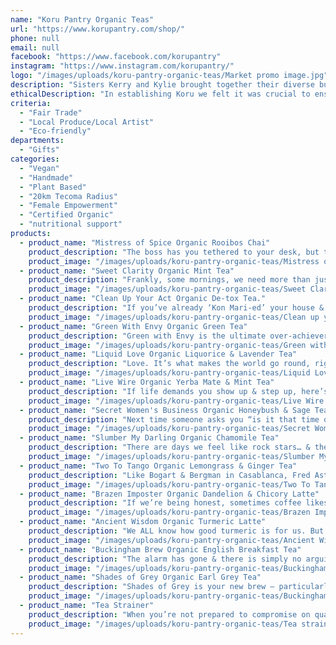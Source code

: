 ```yaml
---
name: "Koru Pantry Organic Teas"
url: "https://www.korupantry.com/shop/"
phone: null
email: null
facebook: "https://www.facebook.com/korupantry"
instagram: "https://www.instagram.com/korupantry/"
logo: "/images/uploads/koru-pantry-organic-teas/Market promo image.jpg"
description: "Sisters Kerry and Kylie brought together their diverse but united backgrounds - in food, health, yoga, nourishment and education - to \ncreate Koru Pantry. The journey began with Mistress of Spice Chai  - a drink much loved by Kerry’s yoga students. With Kylie’s capacity to track down just about anything, they were soon sourcing quality organic ingredients from around the world to bring Kerry’s creations to life. They are passionate about encouraging people to once more value the process of nourishing themselves – of setting aside the time for self care and valuing the rituals that encourage connection in the process, cultivating a deep and sustaining happiness. They encourage you to buy a beautiful teapot, and make time to drink tea with the people you love, in a way that sets the stage for conversation and connection."
ethicalDescription: "In establishing Koru we felt it was crucial to ensure we sourced organic ingredients,  from suppliers who valued fair trade practices. Our approach has been to collaborate with other small local businesses whenever possible to directly support families making a living for themselves. To make choices in packaging that are as eco friendly as we possibly can. And most importantly, to create a product that offers nourishment and comfort."
criteria:
  - "Fair Trade"
  - "Local Produce/Local Artist"
  - "Eco-friendly"
departments:
  - "Gifts"
categories:
  - "Vegan"
  - "Handmade"
  - "Plant Based"
  - "20km Tecoma Radius"
  - "Female Empowerment"
  - "Certified Organic"
  - "nutritional support"
products:
  - product_name: "Mistress of Spice Organic Rooibos Chai"
    product_description: "The boss has you tethered to your desk, but try as you might, your spreadsheets keep dissolving into daydreams of an exotic escape to India – yoga on a beach in Goa, the hustle of Deli, or romantic visions of seeing the Taj Mahal at dawn, clad in a vibrant, bejewelled sari. It’s time to sneak off to the tea room, switch your playlist to “Bollywood” & brew a pot of Mistress of Spice, letting the seductive wafting perfume of spices & roses transport you in an instant. Caffeine free, vegan friendly and utterly, deliciously addictive – no vaccines, airport taxes or lost luggage – just a divine mini break in a mouthful."
    product_image: "/images/uploads/koru-pantry-organic-teas/Mistress of Spice sm cylinder.png"
  - product_name: "Sweet Clarity Organic Mint Tea"
    product_description: "Frankly, some mornings, we need more than just an alarm clock to drag us from beneath the sheets… Sweet Clarity helps you step into the day clear, calm & focussed, with the delicious fresh flavours of organic peppermint, spearmint, lemon verbena & fennel, enhanced with top notes of chamomile, rose & a cheeky splash of liquorice for sweetness. This winning combination has a high antioxidant, anti-inflammatory & antimicrobial count – so down a pot of this & then all you have to do then is don your super hero cape & the world is yours…"
    product_image: "/images/uploads/koru-pantry-organic-teas/Sweet Clarity retail pack.png"
  - product_name: "Clean Up Your Act Organic De-tox Tea."
    product_description: "If you’ve already ‘Kon Mari-ed’ your house & you’re ready to turn that attention inward, ‘Clean Up Your Act’ will help you step up to the plate! Nourishing caffeine free Honeybush tea rich in minerals, phenols & vitamin C, forms the foundation of this blend. We’ve woven together the healing power of Sarsaparilla, Burdock, Dandelion & Schisandra berries with a handful of supporting balancing ingredients. Traditionally used for adrenal, immune, kidney & liver support, they are understood to possess anti-inflammatory & adaptogen qualities. Delicious, Oh-So-Virtuous & bound to ‘spark joy’! Imagine, if you’re done detoxing your house & your body, you MAY even be ready to tackle that inbox…"
    product_image: "/images/uploads/koru-pantry-organic-teas/Clean up your act small cylinder.png"
  - product_name: "Green With Envy Organic Green Tea"
    product_description: "Green with Envy is the ultimate over-achiever – a star player, head of the class type tea! Charged with the goal of being both healthy & utterly delicious, it delivers in spades. The fragrant bouquet, perfume like in its complexity, comes from pairing the finest Australian boutique Japanese Sencha with the seductive aroma & flavour of delicate Jasmine. Together, they offer extraordinary health benefits – improving our metabolic rate, reducing inflammation with its high antioxidant content, enhancing brain function,\n& improving mood, anxiety issues, vigilance, reaction times & memory."
    product_image: "/images/uploads/koru-pantry-organic-teas/Green with Envy retail pack.png"
  - product_name: "Liquid Love Organic Liquorice & Lavender Tea"
    product_description: "Love. It’s what makes the world go round, right? It’s said that we need 4 hugs a day for survival, 8 for maintenance, 12 for growth. If you’re feeling short changed, this divine blend may become your new secret lover… It combines the healing power of organic liquorice root (great for calming adrenal stress and aiding respiratory health with fragrant lavender [& its powerful antiseptic & anti-inflammatory properties] to settle and soothe. The perfect weapon in your battle with the 3pm sugar cravings, you’ll find this tea sweet, yet clean & totally addictive…\nLet Liquid Love wrap you up in its all encompassing embrace and get a little closer to your hug quota!"
    product_image: "/images/uploads/koru-pantry-organic-teas/Liquid Love sm cylinder.png"
  - product_name: "Live Wire Organic Yerba Mate & Mint Tea"
    product_description: "If life demands you show up & step up, here’s a tea prepared to do its share of the heavy lifting for you! “Live wire” is a veritable power house. The combination of Yerba Mate, Peppermint, Liquorice & Star Anise provide more anti-oxidants, anti-inflammatory  & healing compounds than green tea. They are understood to improve immune, metabolic, respiratory, digestive & cardio-vascular health. What’s really exciting for those of us who love to train, is that studies have shown Yerba Mate may enhance sports performance by boosting the production of ATP, improving muscle contraction & prioritising fat metabolism. Heightened mental clarity & focus are the (healthy!) icing on the cake!"
    product_image: "/images/uploads/koru-pantry-organic-teas/Live Wire retail pack.png"
  - product_name: "Secret Women's Business Organic Honeybush & Sage Tea"
    product_description: "Next time someone asks you “is it that time of the month” or makes just one more hot flush joke, you can either SMACK them, hard… or take a deep breath & brew a pot of Secret Women’s Business. Organic chasteberry & sage balance our hormones & enhance mental clarity & memory. These are combined with the nourishing goodness of honeybush tea, finished with top notes of lemon verbena & rose. Delicious & PERHAPS a safer option than taking a swing at someone…"
    product_image: "/images/uploads/koru-pantry-organic-teas/Secret Women_s Business sm cylinder.png"
  - product_name: "Slumber My Darling Organic Chamomile Tea"
    product_description: "There are days we feel like rock stars… & then there are days, where despite your best efforts, your stress & exhaustion levels mean that every little noise around you feels harsh & jarring. You’re strung out & in desperate search of your inner zen.\nNever fear, this tea will pick you up, carry you off to bed, tuck you in with a kiss & sing you to sleep with a lullaby… The sweet honey tones of organic chamomile are laced with soothing lavender & top notes of rose. They are a dream team of support for our adrenals & our immune system as well as aiding stomach & menstrual pain. In no time at all you’ll be on top of the world again & your rock star status will be firmly restored. Sweet dreams…"
    product_image: "/images/uploads/koru-pantry-organic-teas/Slumber My Darling retail pack.png"
  - product_name: "Two To Tango Organic Lemongrass & Ginger Tea"
    product_description: "Like Bogart & Bergman in Casablanca, Fred Astaire & Ginger Rogers on the dance floor, or Harry & Sally in THAT scene (I’ll have what she’s having!) it is obvious that it takes two to tango & nowhere is this clearer than the divine marriage of Lemongrass & Ginger!  These bring their best qualities to the party & enhance each other in the process. Together they offer digestive support, a boost to metabolism, relief of pain & nausea & have even been known to regulate blood pressure & help stave off your hunger! When you wrap up all those benefits with the delicious, refreshing taste, this will become your go-to-tea: your heaven & earth, your east & west, your Ben & Jerry’s & your mac & cheese…"
    product_image: "/images/uploads/koru-pantry-organic-teas/Two To Tango small cylinder.png"
  - product_name: "Brazen Imposter Organic Dandelion & Chicory Latte"
    product_description: "If we’re being honest, sometimes coffee likes us a whole lot less than we like it. Less, even, than we like our GPs when they advise cutting back! If our adrenals are overtaxed & we are stressed to the eyeballs, coffee is our worst enemy wearing the disguise of a best friend… But help is on the way! This Brazen Imposter will sweep you off your feet and into its loving arms! Rich, dark, strong & earthy,it’s everything we want in our… coffee, of course! Kinder than coffee, it’ll help reduce inflammation & blood sugar levels, boost kidney & liver function, can help digestion & even has a clever little prebiotic, inulin, which aids weight loss & gut health! Boom! What are you waiting for?"
    product_image: "/images/uploads/koru-pantry-organic-teas/Brazen Imposter retail pack.png"
  - product_name: "Ancient Wisdom Organic Turmeric Latte"
    product_description: "We ALL know how good turmeric is for us. But isn’t it always the way that the things we know are good for us sometimes seem challenging to adapt to? I mean, turmeric in a curry, yes fine, but… a latte?? The thing is – this combination has been drunk for hundreds of years on the continent as an antidote to inflammation and digestive issues. We’ve taken that ancient wisdom of the Ayurvedic Medicine & poured all our love and effort into making our blend not only authentic but utterly delicious too! We’ve combined organic spices – cinnamon, cardamom, nutmeg and ginger, along with a generous hit of Madagascan vanilla to provide depth of flavour, digestive benefits & nourishing sweetness."
    product_image: "/images/uploads/koru-pantry-organic-teas/Ancient Wisdom small cylinder.png"
  - product_name: "Buckingham Brew Organic English Breakfast Tea"
    product_description: "The alarm has gone & there is simply no arguing – or complaining – to be done! Get that stiff upper lip in order & march yourself out to the kitchen for a proper British boot out of bed with this classic English Breakfast tea. Buckingham Brew is bold, robust & full bodied – an organic orange pekoe that makes a cuppa gutsy enough to handle a generous slug of milk (& even a shot of sugar if you’re that way inclined!). Full of antioxidants, & guaranteed to gird your loins & get your grey matter ticking & primed for the day! Tally ho!!!!"
    product_image: "/images/uploads/koru-pantry-organic-teas/Buckingham Brew retail pack.png"
  - product_name: "Shades of Grey Organic Earl Grey Tea"
    product_description: "Shades of Grey is your new brew – particularly if your conscience as well as your thirst needs satisfying. We’ve sourced the finest organic & biodynamic orange pekoe ceylon tea from the famous fair trade Koslanda estate, so you can rest assured that this tea supports communities as well as making your taste buds happy! It’s infused with orange bergamot & studded with cornflowers to create a mesmerising blend that will take your hand & walk you gently into the day as dawn breaks. It will shine served alongside delicate cakes in a classically English high tea, & is the perfect companion in those last moments of sunset as you contemplate the beauty of the day.\nAll without a shadow of guilt."
    product_image: "/images/uploads/koru-pantry-organic-teas/Buckingham Brew small cylinder.png"
  - product_name: "Tea Strainer"
    product_description: "When you’re not prepared to compromise on quality, but time (and space) is tight, this wonderful little cup strainer will let you enjoy all the delights of a loose leaf blend without the need for a teapot. Fits all cup sizes easily (including keep cups and thermoses) so you (or your wonderful local cafe) can make a REAL tea anywhere, anytime!"
    product_image: "/images/uploads/koru-pantry-organic-teas/Tea strainer.jpg"
---
```

